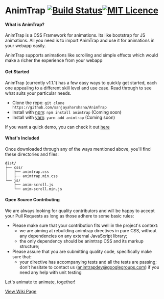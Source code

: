 # AnimTrap [![Build Status](https://travis-ci.org/sanjayaharshana/AnimTrap.svg?branch=master)](https://travis-ci.org/sanjayaharshana/AnimTrap)[![MIT Licence](https://badges.frapsoft.com/os/mit/mit.png?v=103)](https://opensource.org/licenses/mit-license.php)  


<h4>What is AnimTrap?</h4>

<p>AnimTrap is a CSS Framework for animations. Its like bootstrap for JS animations. All you need is to import AnimTrap and use it for animations in your webapp easily.<p>
<p>AnimTrap supports animations like scrolling and simple effects which would make a richer the experience from your webapp</p>



<h4>Get Started</h4>

<p>AnimTrap (currently v1.1.1) has a few easy ways to quickly get started, each one appealing to a different skill level and use case. Read through to see what suits your particular needs.</p>

- Clone the repo: `git clone https://github.com/sanjayaharshana/AnimTrap`
- Install with [npm](https://www.npmjs.com/): `npm install animtrap` (Coming soon)
- Install with [yarn](https://yarnpkg.com/): `yarn add animtrap` (Coming soon)

<p>If you want a quick demo, you can check it out <a href="http://sanjayaharshana.github.io/AnimTrap/Demos/">here</a></p>


<h4>What's Included</h4>

<p>Once downloaded through any of the ways mentioned above, you'll find these directories and files:</p>

```
dist/
├── css/
│   ├── animtrap.css
│   ├── animtrap.min.css
└── js/
    ├── anim-scroll.js
    └── anim-scroll.min.js
```

<h4>Open Source Contributing</h4>

<p>We are always looking for quality contributors and will be happy to accept your Pull Requests as long as those adhere to some basic rules:</p>

- Please make sure that your contribution fits well in the project's context:
    - we are aiming at rebuilding animtrap directives in pure CSS, without any dependencies on any external JavaScript library;
    - the only dependency should be animtrap CSS and its markup structure;
- Please assure that you are submitting quality code, specifically make sure that:
    - your directive has accompanying tests and all the tests are passing; don't hesitate to contact us (animtrapdev@googlegroups.com) if you need any help with unit testing
<p>Let's animate to animate, together!</p>

[View Wiki Page](https://github.com/sanjayaharshana/AnimTrap/wiki)
